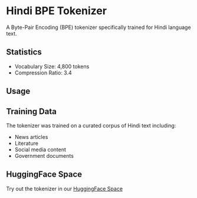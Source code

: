 # Hindi BPE Tokenizer

A Byte-Pair Encoding (BPE) tokenizer specifically trained for Hindi language text.

## Statistics

- Vocabulary Size: 4,800 tokens
- Compression Ratio: 3.4

## Usage

## Training Data

The tokenizer was trained on a curated corpus of Hindi text including:
- News articles
- Literature
- Social media content
- Government documents

## HuggingFace Space

Try out the tokenizer in our [HuggingFace Space](https://huggingface.co/spaces/[your-username]/hindi-bpe-tokenizer)